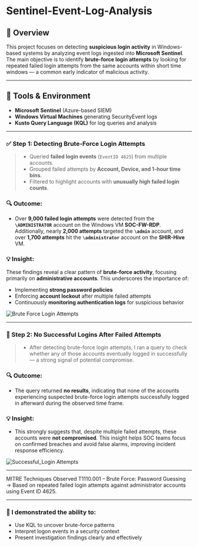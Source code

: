 # Sentinel-Event-Log-Analysis

## 📘 **Overview**  
This project focuses on detecting **suspicious login activity** in Windows-based systems by analyzing event logs ingested into **Microsoft Sentinel**. The main objective is to identify **brute-force login attempts** by looking for repeated failed login attempts from the same accounts within short time windows — a common early indicator of malicious activity.

---

## 🧰 **Tools & Environment**

- **Microsoft Sentinel** (Azure-based SIEM)  
- **Windows Virtual Machines** generating SecurityEvent logs  
- **Kusto Query Language (KQL)** for log queries and analysis  

---

### ✅ **Step 1: Detecting Brute-Force Login Attempts**

 > - Queried **failed login events** (`EventID 4625`) from multiple accounts.  
 > - Grouped failed attempts by **Account, Device, and 1-hour time bins**.  
 > - Filtered to highlight accounts with **unusually high failed login counts**.

  ### 🔍 **Outcome:**  
  - Over **9,000 failed login attempts** were detected from the **`\ADMINISTRATOR`** account on the Windows VM **SOC-FW-RDP**. Additionally, nearly **2,000 attempts** targeted the **`\admin`** account, and over **1,700 attempts** hit the 
  **`\administrator`** account on the **SHIR-Hive** VM.

  ### 💡 **Insight:**  
   These findings reveal a clear pattern of **brute-force activity**, focusing primarily on **administrative accounts**. This underscores the importance of:  
  - Implementing **strong password policies**  
  - Enforcing **account lockout** after multiple failed attempts    
  - Continuously **monitoring authentication logs** for suspicious behavior  

![Brute Force Login Attempts](images/brute_force_login.png)

---

### 🚫 Step 2: No Successful Logins After Failed Attempts

 > - After detecting brute-force login attempts, I ran a query to check whether any of those accounts eventually logged in successfully — a strong signal of potential compromise.

  ### 🔍 **Outcome:**  
   - The query returned **no results**, indicating that none of the accounts experiencing suspected brute-force login attempts successfully logged in afterward during the observed time frame.

  ### 💡 **Insight:**  
   - This strongly suggests that, despite multiple failed attempts, these accounts were **not compromised**. This insight helps SOC teams focus on confirmed breaches and avoid false alarms, improving incident response efficiency.

![Successful_Login Attempts](images/brute_force_login.png)

---

MITRE Techniques Observed
T1110.001 – Brute Force: Password Guessing
→ Based on repeated failed login attempts against administrator accounts using Event ID 4625.

---

### 🧠 I demonstrated the ability to:

- Use KQL to uncover brute-force patterns
- Interpret logon events in a security context
- Present investigation findings clearly and effectively




